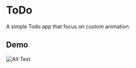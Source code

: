# ToDo
A simple Todo app that focus on custom animation. 

## Demo
![Alt Text](https://media.giphy.com/media/lmpRpTtaxZaUWbFVL5/giphy.gif)
